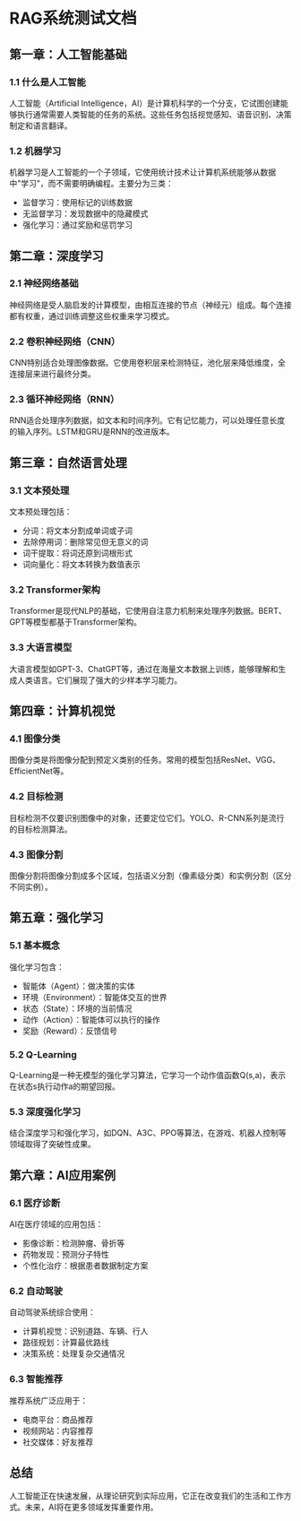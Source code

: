 # RAG系统测试文档

## 第一章：人工智能基础

### 1.1 什么是人工智能
人工智能（Artificial Intelligence，AI）是计算机科学的一个分支，它试图创建能够执行通常需要人类智能的任务的系统。这些任务包括视觉感知、语音识别、决策制定和语言翻译。

### 1.2 机器学习
机器学习是人工智能的一个子领域，它使用统计技术让计算机系统能够从数据中"学习"，而不需要明确编程。主要分为三类：
- 监督学习：使用标记的训练数据
- 无监督学习：发现数据中的隐藏模式
- 强化学习：通过奖励和惩罚学习

## 第二章：深度学习

### 2.1 神经网络基础
神经网络是受人脑启发的计算模型，由相互连接的节点（神经元）组成。每个连接都有权重，通过训练调整这些权重来学习模式。

### 2.2 卷积神经网络（CNN）
CNN特别适合处理图像数据。它使用卷积层来检测特征，池化层来降低维度，全连接层来进行最终分类。

### 2.3 循环神经网络（RNN）
RNN适合处理序列数据，如文本和时间序列。它有记忆能力，可以处理任意长度的输入序列。LSTM和GRU是RNN的改进版本。

## 第三章：自然语言处理

### 3.1 文本预处理
文本预处理包括：
- 分词：将文本分割成单词或子词
- 去除停用词：删除常见但无意义的词
- 词干提取：将词还原到词根形式
- 词向量化：将文本转换为数值表示

### 3.2 Transformer架构
Transformer是现代NLP的基础，它使用自注意力机制来处理序列数据。BERT、GPT等模型都基于Transformer架构。

### 3.3 大语言模型
大语言模型如GPT-3、ChatGPT等，通过在海量文本数据上训练，能够理解和生成人类语言。它们展现了强大的少样本学习能力。

## 第四章：计算机视觉

### 4.1 图像分类
图像分类是将图像分配到预定义类别的任务。常用的模型包括ResNet、VGG、EfficientNet等。

### 4.2 目标检测
目标检测不仅要识别图像中的对象，还要定位它们。YOLO、R-CNN系列是流行的目标检测算法。

### 4.3 图像分割
图像分割将图像分割成多个区域，包括语义分割（像素级分类）和实例分割（区分不同实例）。

## 第五章：强化学习

### 5.1 基本概念
强化学习包含：
- 智能体（Agent）：做决策的实体
- 环境（Environment）：智能体交互的世界
- 状态（State）：环境的当前情况
- 动作（Action）：智能体可以执行的操作
- 奖励（Reward）：反馈信号

### 5.2 Q-Learning
Q-Learning是一种无模型的强化学习算法，它学习一个动作值函数Q(s,a)，表示在状态s执行动作a的期望回报。

### 5.3 深度强化学习
结合深度学习和强化学习，如DQN、A3C、PPO等算法，在游戏、机器人控制等领域取得了突破性成果。

## 第六章：AI应用案例

### 6.1 医疗诊断
AI在医疗领域的应用包括：
- 影像诊断：检测肿瘤、骨折等
- 药物发现：预测分子特性
- 个性化治疗：根据患者数据制定方案

### 6.2 自动驾驶
自动驾驶系统综合使用：
- 计算机视觉：识别道路、车辆、行人
- 路径规划：计算最优路线
- 决策系统：处理复杂交通情况

### 6.3 智能推荐
推荐系统广泛应用于：
- 电商平台：商品推荐
- 视频网站：内容推荐
- 社交媒体：好友推荐

## 总结
人工智能正在快速发展，从理论研究到实际应用，它正在改变我们的生活和工作方式。未来，AI将在更多领域发挥重要作用。